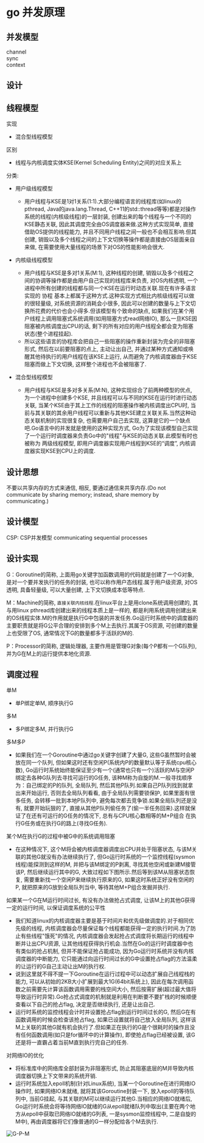 # go 并发原理

## 并发模型

channel  
sync  
context  

## 设计  

## 线程模型  

实现

- 混合型线程模型

区别

- 线程与内核调度实体KSE(Kernel Scheduling Entity)之间的对应关系上

分类:  

- 用户级线程模型
  - 用户线程与KSE是1对1关系(1:1).大部分编程语言的线程库(如linux的pthread, Java的java.lang.Thread, C++11的std::thread等等)都是对操作系统的线程(内核级线程)的一层封装, 创建出来的每个线程与一个不同的KSE静态关联, 因此其调度完全由OS调度器来做.这种方式实现简单, 直接借助OS提供的线程能力, 并且不同用户线程之间一般也不会相互影响.但其创建, 销毁以及多个线程之间的上下文切换等操作都是直接由OS层面亲自来做, 在需要使用大量线程的场景下对OS的性能影响会很大.  

- 内核级线程模型  
  - 用户线程与KSE是多对1关系(M:1), 这种线程的创建, 销毁以及多个线程之间的协调等操作都是由用户自己实现的线程库来负责, 对OS内核透明, 一个进程中所有创建的线程都与同一个KSE在运行时动态关联.现在有许多语言实现的 协程 基本上都属于这种方式.这种实现方式相比内核级线程可以做的很轻量级, 对系统资源的消耗会小很多, 因此可以创建的数量与上下文切换所花费的代价也会小得多.但该模型有个致命的缺点, 如果我们在某个用户线程上调用阻塞式系统调用(如用阻塞方式read网络IO), 那么一旦KSE因阻塞被内核调度出CPU的话, 剩下的所有对应的用户线程全都会变为阻塞状态(整个进程挂起).  
  - 所以这些语言的协程库会把自己一些阻塞的操作重新封装为完全的非阻塞形式, 然后在以前要阻塞的点上, 主动让出自己, 并通过某种方式通知或唤醒其他待执行的用户线程在该KSE上运行, 从而避免了内核调度器由于KSE阻塞而做上下文切换, 这样整个进程也不会被阻塞了.  

- 混合型线程模型
  - 用户线程与KSE是多对多关系(M:N), 这种实现综合了前两种模型的优点, 为一个进程中创建多个KSE, 并且线程可以与不同的KSE在运行时进行动态关联, 当某个KSE由于其上工作的线程的阻塞操作被内核调度出CPU时, 当前与其关联的其余用户线程可以重新与其他KSE建立关联关系.当然这种动态关联机制的实现很复杂, 也需要用户自己去实现, 这算是它的一个缺点吧.Go语言中的并发就是使用的这种实现方式, Go为了实现该模型自己实现了一个运行时调度器来负责Go中的"线程"与KSE的动态关联.此模型有时也被称为 两级线程模型, 即用户调度器实现用户线程到KSE的“调度”, 内核调度器实现KSE到CPU上的调度.  

## 设计思想  

不要以共享内存的方式来通信, 相反, 要通过通信来共享内存.(Do not communicate by sharing memory; instead, share memory by communicating.)  

## 设计模型  

CSP: CSP并发模型  communicating sequential processes  

## 设计实现  

G：Goroutine的简称, 上面用go关键字加函数调用的代码就是创建了一个G对象, 是对一个要并发执行的任务的封装, 也可以称作用户态线程.属于用户级资源, 对OS透明, 具备轻量级, 可以大量创建, 上下文切换成本低等特点.  

M：Machine的简称, `直接关联内核线程`.在linux平台上是用clone系统调用创建的, 其与用linux pthread库创建出来的线程本质上是一样的, 都是利用系统调用创建出来的OS线程实体.M的作用就是执行G中包装的并发任务.Go运行时系统中的调度器的主要职责就是将G公平合理的安排到多个M上去执行.其属于OS资源, 可创建的数量上也受限了OS, 通常情况下G的数量都多于活跃的M的.  

P：Processor的简称, 逻辑处理器, 主要作用是管理G对象(每个P都有一个G队列), 并为G在M上的运行提供本地化资源.  

## 调度过程  

单M  

- 单P绑定单M, 顺序执行G

多M  

- 多P绑定多M, 并行执行G

多M多P  

- 如果我们在一个Goroutine中通过go关键字创建了大量G, 这些G虽然暂时会被放在同一个队列, 但如果这时还有空闲P(系统内P的数量默认等于系统cpu核心数), Go运行时系统始终能保证至少有一个(通常也只有一个)活跃的M与空闲P绑定去各种G队列去寻找可运行的G任务, 该种M称为自旋的M.一般寻找顺序为：自己绑定的P的队列, 全局队列, 然后其他P队列.如果自己P队列找到就拿出来开始运行, 否则去全局队列看看, 由于全局队列需要锁保护, 如果里面有很多任务, 会转移一批到本地P队列中, 避免每次都去竞争锁.如果全局队列还是没有, 就要开始玩狠的了, 直接从其他P队列偷任务了(偷一半任务回来).这样就保证了在还有可运行的G任务的情况下, 总有与CPU核心数相等的M+P组合 在执行G任务或在执行G的路上(寻找G任务).  

某个M在执行G的过程中被G中的系统调用阻塞  

- 在这种情况下, 这个M将会被内核调度器调度出CPU并处于阻塞状态, 与该M关联的其他G就没有办法继续执行了, 但Go运行时系统的一个监控线程(sysmon线程)能探测到这样的M, 并把与该M绑定的P剥离, 寻找其他空闲或新建M接管该P, 然后继续运行其中的G, 大致过程如下图所示.然后等到该M从阻塞状态恢复, 需要重新找一个空闲P来继续执行原来的G, 如果这时系统正好没有空闲的P, 就把原来的G放到全局队列当中, 等待其他M+P组合发掘并执行.  

如果某一个G在M运行时间过长, 有没有办法做抢占式调度, 让该M上的其他G获得一定的运行时间, 以保证调度系统的公平性  

- 我们知道linux的内核调度器主要是基于时间片和优先级做调度的.对于相同优先级的线程, 内核调度器会尽量保证每个线程都能获得一定的执行时间.为了防止有些线程"饿死"的情况, 内核调度器会发起抢占式调度将长期运行的线程中断并让出CPU资源, 让其他线程获得执行机会.当然在Go的运行时调度器中也有类似的抢占机制, 但并不能保证抢占能成功, 因为Go运行时系统并没有内核调度器的中断能力, 它只能通过向运行时间过长的G中设置抢占flag的方法温柔的让运行的G自己主动让出M的执行权.
- 说到这里就不得不提一下Goroutine在运行过程中可以动态扩展自己线程栈的能力, 可以从初始的2KB大小扩展到最大1G(64bit系统上), 因此在每次调用函数之前需要先计算该函数调用需要的栈空间大小, 然后按需扩展(超过最大值将导致运行时异常).Go抢占式调度的机制就是利用在判断要不要扩栈的时候顺便查看以下自己的抢占flag, 决定是否继续执行, 还是让出自己.  
- 运行时系统的监控线程会计时并设置抢占flag到运行时间过长的G, 然后G在有函数调用的时候会检查该抢占flag, 如果已设置就将自己放入全局队列, 这样该M上关联的其他G就有机会执行了.但如果正在执行的G是个很耗时的操作且没有任何函数调用(如只是for循环中的计算操作), 即使抢占flag已经被设置, 该G还是将一直霸占着当前M直到执行完自己的任务.  

对网络IO的优化  

- 将标准库中的网络库全部封装为非阻塞形式, 防止其阻塞底层的M并导致内核调度器切换上下文带来的系统开销.
- 运行时系统加入epoll机制(针对Linux系统), 当某一个Goroutine在进行网络IO操作时, 如果网络IO未就绪, 就将其该Goroutine封装一下, 放入epoll的等待队列中, 当前G挂起, 与其关联的M可以继续运行其他G.当相应的网络IO就绪后, Go运行时系统会将等待网络IO就绪的G从epoll就绪队列中取出(主要在两个地方从epoll中获取已网络IO就绪的G列表, 一是sysmon监控线程中, 二是自旋的M中), 再由调度器将它们像普通的G一样分配给各个M去执行.  
  
![G-P-M](res/gpm)  
